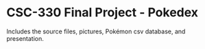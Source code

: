 # CSC-330 Final Project - Pokedex

Includes the source files, pictures, Pokémon csv database, and presentation.